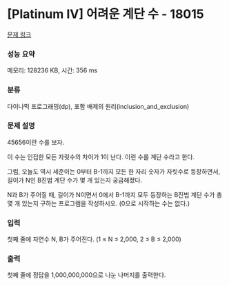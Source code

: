 # [Platinum IV] 어려운 계단 수 - 18015 

[문제 링크](https://www.acmicpc.net/problem/18015) 

### 성능 요약

메모리: 128236 KB, 시간: 356 ms

### 분류

다이나믹 프로그래밍(dp), 포함 배제의 원리(inclusion_and_exclusion)

### 문제 설명

<p>45656이란 수를 보자.</p>

<p>이 수는 인접한 모든 자릿수의 차이가 1이 난다. 이런 수를 계단 수라고 한다.</p>

<p>그럼, 오늘도 역시 세준이는 0부터 B-1까지 모든 한 자리 숫자가 자릿수로 등장하면서, 길이가 N인 B진법 계단 수가 몇 개 있는지 궁금해졌다.</p>

<p>N과 B가 주어질 때, 길이가 N이면서 0에서 B-1까지 모두 등장하는 B진법 계단 수가 총 몇 개 있는지 구하는 프로그램을 작성하시오. (0으로 시작하는 수는 없다.)</p>

### 입력 

 <p>첫째 줄에 자연수 N, B가 주어진다. (1 ≤ N ≤ 2,000, 2 ≤ B ≤ 2,000)</p>

### 출력 

 <p>첫째 줄에 정답을 1,000,000,000으로 나눈 나머지를 출력한다.</p>

